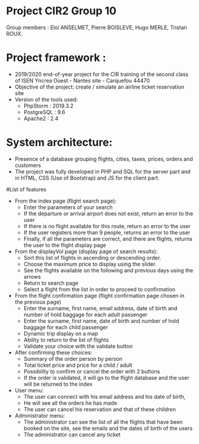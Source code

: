 # Project CIR2 Group 10
Group members : Eloi ANSELMET, Pierre BOISLEVE, Hugo MERLE, Tristan ROUX.

# Project framework :
- 2019/2020 end-of-year project for the CIR training of the second class of ISEN Yncrea Ouest - Nantes site - Carquefou 44470
- Objective of the project: create / simulate an airline ticket reservation site
- Version of the tools used:
    - PhpStorm : 2019.3.2
    - PostgreSQL : 9.6
    - Apache2 : 2.4

# System architecture:
- Presence of a database grouping flights, cities, taxes, prices, orders and customers
- The project was fully developed in PHP and SQL for the server part and in HTML, CSS (Use of Bootstrap) and JS for the client part.

#List of features
- From the index page (flight search page):
    - Enter the parameters of your search
    - If the departure or arrival airport does not exist, return an error to the user
    - If there is no flight available for this route, return an error to the user
    - If the user registers more than 9 people, returns an error to the user
    - Finally, if all the parameters are correct, and there are flights, returns the user to the flight display page
- From the displayVol page (display page of search results):
    - Sort this list of flights in ascending or descending order.
    - Choose the maximum price to display using the slider.
    - See the flights available on the following and previous days using the arrows
    - Return to search page
    - Select a flight from the list in order to proceed to confirmation
- From the flight confirmation page (flight confirmation page chosen in the previous page)
    - Enter the surname, first name, email address, date of birth and number of hold baggage for each adult passenger
    - Enter the surname, first name, date of birth and number of hold baggage for each child passenger
    - Dynamic trip display on a map
    - Ability to return to the list of flights
    - Validate your choice with the validate button
- After confirming these choices:
    - Summary of the order person by person
    - Total ticket price and price for a child / adult
    - Possibility to confirm or cancel the order with 2 buttons
    - If the order is validated, it will go to the flight database and the user will be returned to the index
- User menu:
    - The user can connect with his email address and his date of birth,
    - He will see all the orders he has made
    - The user can cancel his reservation and that of these children
- Administrator menu:
    - The administrator can see the list of all the flights that have been booked on the site, see the emails and the dates of birth of the users
    - The administrator can cancel any ticket
